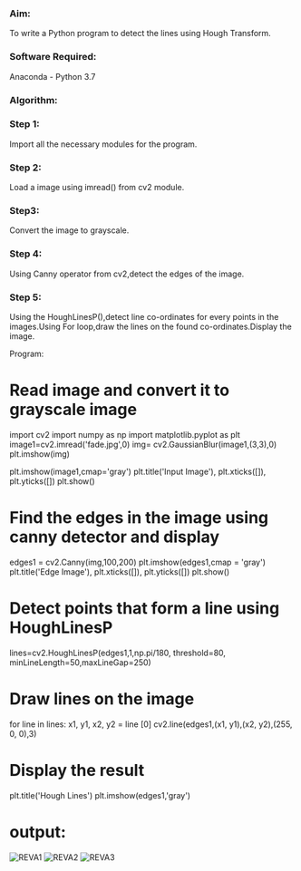 ### Aim:
To write a Python program to detect the lines using Hough Transform.

### Software Required:
Anaconda - Python 3.7

### Algorithm:

### Step 1:
Import all the necessary modules for the program.

### Step 2:
Load a image using imread() from cv2 module.

### Step3:
Convert the image to grayscale.

### Step 4:
Using Canny operator from cv2,detect the edges of the image.

### Step 5:
Using the HoughLinesP(),detect line co-ordinates for every points in the images.Using For loop,draw the lines on the found co-ordinates.Display the image.

Program:
# Read image and convert it to grayscale image
import cv2
import numpy as np
import matplotlib.pyplot as plt
image1=cv2.imread('fade.jpg',0)
img= cv2.GaussianBlur(image1,(3,3),0)
plt.imshow(img)

plt.imshow(image1,cmap='gray')
plt.title('Input Image'), plt.xticks([]), plt.yticks([])
plt.show()

# Find the edges in the image using canny detector and display
edges1 = cv2.Canny(img,100,200)
plt.imshow(edges1,cmap = 'gray')
plt.title('Edge Image'), plt.xticks([]), plt.yticks([])
plt.show()

# Detect points that form a line using HoughLinesP
lines=cv2.HoughLinesP(edges1,1,np.pi/180, threshold=80, minLineLength=50,maxLineGap=250)


# Draw lines on the image
for line in lines:
    x1, y1, x2, y2 = line [0] 
    cv2.line(edges1,(x1, y1),(x2, y2),(255, 0, 0),3)

# Display the result
plt.title('Hough Lines')
plt.imshow(edges1,'gray')

# output:
![REVA1](https://user-images.githubusercontent.com/96000574/175815881-c3a75861-8587-467e-857f-8bc9ea56b7df.png)
![REVA2](https://user-images.githubusercontent.com/96000574/175815887-719686a5-0c31-415b-b912-9754f0864099.png)
![REVA3](https://user-images.githubusercontent.com/96000574/175815891-a26fcbb4-d086-4b97-a1fc-3f97ada37a0e.png)

